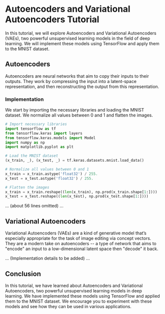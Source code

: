 # Autoencoders and Variational Autoencoders Tutorial

In this tutorial, we will explore Autoencoders and Variational Autoencoders (VAEs), two powerful unsupervised learning models in the field of deep learning. We will implement these models using TensorFlow and apply them to the MNIST dataset.

## Autoencoders

Autoencoders are neural networks that aim to copy their inputs to their outputs. They work by compressing the input into a latent-space representation, and then reconstructing the output from this representation.

### Implementation

We start by importing the necessary libraries and loading the MNIST dataset. We normalize all values between 0 and 1 and flatten the images.

```python
# Import necessary libraries
import tensorflow as tf
from tensorflow.keras import layers
from tensorflow.keras.models import Model
import numpy as np
import matplotlib.pyplot as plt

# Load the MNIST dataset
(x_train, _), (x_test, _) = tf.keras.datasets.mnist.load_data()

# Normalize all values between 0 and 1
x_train = x_train.astype('float32') / 255.
x_test = x_test.astype('float32') / 255.

# Flatten the images
x_train = x_train.reshape((len(x_train), np.prod(x_train.shape[1:])))
x_test = x_test.reshape((len(x_test), np.prod(x_test.shape[1:])))
```

... (about 56 lines omitted) ...

## Variational Autoencoders

Variational Autoencoders (VAEs) are a kind of generative model that’s especially appropriate for the task of image editing via concept vectors. They are a modern take on autoencoders -- a type of network that aims to "encode" an input to a low-dimensional latent space then "decode" it back.

... (Implementation details to be added) ...

## Conclusion

In this tutorial, we have learned about Autoencoders and Variational Autoencoders, two powerful unsupervised learning models in deep learning. We have implemented these models using TensorFlow and applied them to the MNIST dataset. We encourage you to experiment with these models and see how they can be used in various applications.

